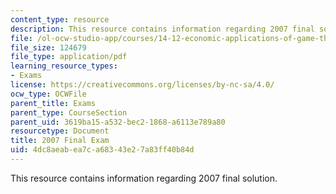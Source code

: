 ```yaml
---
content_type: resource
description: This resource contains information regarding 2007 final solution.
file: /ol-ocw-studio-app/courses/14-12-economic-applications-of-game-theory-fall-2012/4dc8aeabea7ca68343e27a83ff40b84d_MIT14_12F12_Final_07_sol.pdf
file_size: 124679
file_type: application/pdf
learning_resource_types:
- Exams
license: https://creativecommons.org/licenses/by-nc-sa/4.0/
ocw_type: OCWFile
parent_title: Exams
parent_type: CourseSection
parent_uid: 3619ba15-a532-bec2-1868-a6113e789a80
resourcetype: Document
title: 2007 Final Exam
uid: 4dc8aeab-ea7c-a683-43e2-7a83ff40b84d
---
```

This resource contains information regarding 2007 final solution.
